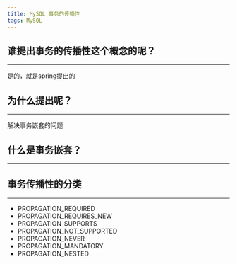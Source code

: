 ```yaml
---
title: MySQL 事务的传播性
tags: MySQL
---
```


## 谁提出事务的传播性这个概念的呢？
---
是的，就是spring提出的

## 为什么提出呢？
---
解决事务嵌套的问题

## 什么是事务嵌套？
---


## 事务传播性的分类
---
- PROPAGATION_REQUIRED
- PROPAGATION_REQUIRES_NEW
- PROPAGATION_SUPPORTS
- PROPAGATION_NOT_SUPPORTED
- PROPAGATION_NEVER
- PROPAGATION_MANDATORY
- PROPAGATION_NESTED

